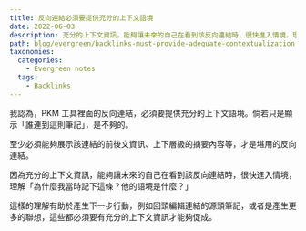 ```yaml
---
title: 反向連結必須要提供充分的上下文語境
date: 2022-06-03
description: 充分的上下文資訊，能夠讓未來的自己在看到該反向連結時，很快進入情境，理解「為什麼我當時記下這條？他的語境是什麼？
path: blog/evergreen/backlinks-must-provide-adequate-contextualization
taxonomies:
  categories: 
    - Evergreen notes
  tags: 
    - Backlinks
---
```


我認為，PKM 工具裡面的反向連結，必須要提供充分的上下文語境。倘若只是顯示「誰連到這則筆記」，是不夠的。

至少必須能夠展示該連結的前後文資訊、上下層級的摘要內容等，才是堪用的反向連結。

因為充分的上下文資訊，能夠讓未來的自己在看到該反向連結時，很快進入情境，理解「為什麼我當時記下這條？他的語境是什麼？」

這樣的理解有助於產生下一步行動，例如回頭編輯連結的源頭筆記，或者是產生更多的聯想，這些都必須要有充分的上下文資訊才能夠促成。